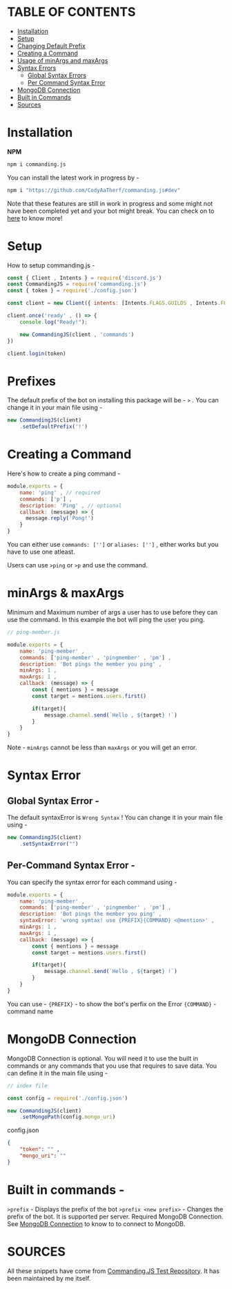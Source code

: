 # TABLE OF CONTENTS

- [Installation](#installation)
- [Setup](#setup)
- [Changing Default Prefix](#prefixes)
- [Creating a Command](#creating-a-command)
- [Usage of minArgs and maxArgs](#minargs--maxargs)
- [Syntax Errors](#syntax-error)
    - [Global Syntax Errors](#global-syntax-error)
    - [Per Command Syntax Error](#per-command-syntax-error)
- [MongoDB Connection](#mongodb-connection)
- [Built in Commands](#built-in-commands)
- [Sources](#sources)

# Installation

**NPM**
```bash
npm i commanding.js
```

You can install the latest work in progress by -

```bash
npm i "https://github.com/CodyAaTherf/commanding.js#dev"
```

Note that these features are still in work in progress and some might not have been completed yet and your bot might break. You can check on to [here](https://github.com/CodyAaTherf/commandingjs-tests) to know more!

# Setup

How to setup commanding.js -

```js
const { Client , Intents } = require('discord.js')
const CommandingJS = require('commanding.js')
const { token } = require('./config.json')

const client = new Client({ intents: [Intents.FLAGS.GUILDS , Intents.FLAGS.GUILD_MESSAGES] });

client.once('ready' , () => {
    console.log("Ready!");

    new CommandingJS(client , 'commands')
})

client.login(token)
```

# Prefixes

The default prefix of the bot on installing this package will be - `>` .
You can change it in your main file using -

```js
new CommandingJS(client)
    .setDefaultPrefix('!')
```

# Creating a Command

Here's how to create a ping command -

```js
module.exports = {
    name: 'ping' , // required
    commands: ['p'] ,
    description: 'Ping' , // optional
    callback: (message) => {
      message.reply('Pong!')
    }
}
```

You can either use `commands: ['']` or `aliases: ['']` , either works but you have to use one atleast.

Users can use `>ping` or `>p` and use the command.

# minArgs & maxArgs

Minimum and Maximum number of args a user has to use before they can use the command. In this example the bot will ping the user you ping.

```js
// ping-member.js

module.exports = {
    name: 'ping-member' ,
    commands: ['ping-member' , 'pingmember' , 'pm'] ,
    description: 'Bot pings the member you ping' ,
    minArgs: 1 ,
    maxArgs: 1 ,
    callback: (message) => {
        const { mentions } = message
        const target = mentions.users.first()

        if(target){
            message.channel.send(`Hello , ${target} !`)
        }
    }
}
```

Note - `minArgs` cannot be less than `maxArgs` or you will get an error.

# Syntax Error

## Global Syntax Error -

The default syntaxError is `Wrong Syntax` !
You can change it in your main file using -

```js
new CommandingJS(client)
    .setSyntaxError("")
```

## Per-Command Syntax Error -

You can specify the syntax error for each command using -

```js
module.exports = {
    name: 'ping-member' ,
    commands: ['ping-member' , 'pingmember' , 'pm'] ,
    description: 'Bot pings the member you ping' ,
    syntaxError: 'wrong symtax! use {PREFIX}{COMMAND} <@mention>' ,
    minArgs: 1 ,
    maxArgs: 1 ,
    callback: (message) => {
        const { mentions } = message
        const target = mentions.users.first()

        if(target){
            message.channel.send(`Hello , ${target} !`)
        }
    }
}
```

You can use -
`{PREFIX}` - to show the bot's perfix on the Error
`{COMMAND}` - command name

# MongoDB Connection

MongoDB Connection is optional. You will need it to use the built in commands or any commands that you use that requires to save data.
You can define it in the main file using -

```js
// index file

const config = require('./config.json')

new CommandingJS(client)
    .setMongoPath(config.mongo_uri)
```

config.json

```json
{
    "token": "" ,
    "mongo_uri": ""
}
```

# Built in commands -

`>prefix` - Displays the prefix of the bot
`>prefix <new prefix>` - Changes the prefix of the bot. It is supported per server. Required MongoDB Connection. See [MongoDB Connection](#mongodb-connection) to know to to connect to MongoDB.

# SOURCES

All these snippets have come from [Commanding.JS Test Repository](https://github.com/CodyAaTherf/commandingjs-tests). It has been maintained by me itself.